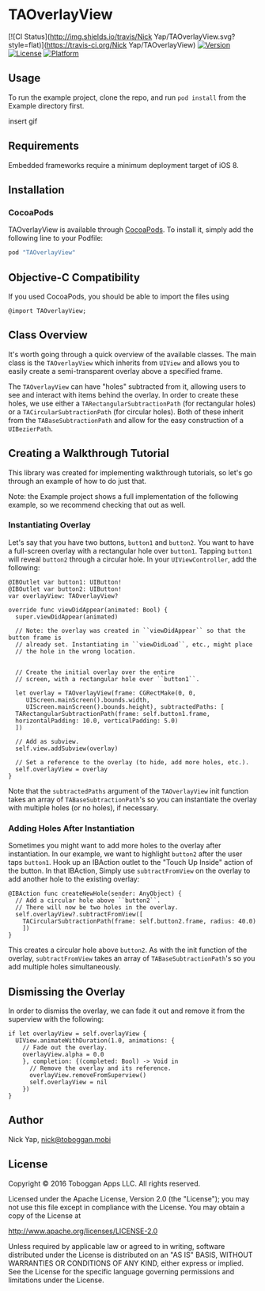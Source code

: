 # TAOverlayView

[![CI Status](http://img.shields.io/travis/Nick Yap/TAOverlayView.svg?style=flat)](https://travis-ci.org/Nick Yap/TAOverlayView)
[![Version](https://img.shields.io/cocoapods/v/TAOverlayView.svg?style=flat)](http://cocoapods.org/pods/TAOverlayView)
[![License](https://img.shields.io/cocoapods/l/TAOverlayView.svg?style=flat)](http://cocoapods.org/pods/TAOverlayView)
[![Platform](https://img.shields.io/cocoapods/p/TAOverlayView.svg?style=flat)](http://cocoapods.org/pods/TAOverlayView)

## Usage

To run the example project, clone the repo, and run `pod install` from the Example directory first.

insert gif

## Requirements
Embedded frameworks require a minimum deployment target of iOS 8.

## Installation

### CocoaPods

TAOverlayView is available through [CocoaPods](http://cocoapods.org). To install
it, simply add the following line to your Podfile:

```ruby
pod "TAOverlayView"
```

## Objective-C Compatibility
If you used CocoaPods, you should be able to import the files using

```@import TAOverlayView;```

## Class Overview

It's worth going through a quick overview of the available classes. The main class is the `TAOverlayView` which inherits from `UIView` and allows you to easily create a semi-transparent overlay above a specified frame.

The `TAOverlayView` can have "holes" subtracted from it, allowing users to see and interact with items behind the overlay. In order to create these holes, we use either a `TARectangularSubtractionPath` (for rectangular holes) or a `TACircularSubtractionPath` (for circular holes). Both of these inherit from the `TABaseSubtractionPath` and allow for the easy construction of a `UIBezierPath`.



## Creating a Walkthrough Tutorial
This library was created for implementing walkthrough tutorials, so let's go through an example of how to do just that.

Note: the Example project shows a full implementation of the following example, so we recommend checking that out as well.


### Instantiating Overlay

Let's say that you have two buttons, `button1` and `button2`. You want to have a full-screen overlay with a rectangular hole over `button1`. Tapping `button1` will reveal `button2` through a circular hole. In your `UIViewController`, add the following:

    @IBOutlet var button1: UIButton!
    @IBOutlet var button2: UIButton!
    var overlayView: TAOverlayView?

    override func viewDidAppear(animated: Bool) {
      super.viewDidAppear(animated)

      // Note: the overlay was created in ``viewDidAppear`` so that the button frame is
      // already set. Instantiating in ``viewDidLoad``, etc., might place
      // the hole in the wrong location.


      // Create the initial overlay over the entire
      // screen, with a rectangular hole over ``button1``.

      let overlay = TAOverlayView(frame: CGRectMake(0, 0,
         UIScreen.mainScreen().bounds.width,
         UIScreen.mainScreen().bounds.height), subtractedPaths: [
      TARectangularSubtractionPath(frame: self.button1.frame,
      horizontalPadding: 10.0, verticalPadding: 5.0)
      ])

      // Add as subview.
      self.view.addSubview(overlay)

      // Set a reference to the overlay (to hide, add more holes, etc.).
      self.overlayView = overlay
    }


Note that the `subtractedPaths` argument of the `TAOverlayView` init function takes an array of `TABaseSubtractionPath`'s so you can instantiate the overlay with multiple holes (or no holes), if necessary.

### Adding Holes After Instantiation

Sometimes you might want to add more holes to the overlay after instantiation. In our example, we want to highlight `button2` after the user taps `button1`. Hook up an IBAction outlet to the "Touch Up Inside" action of the button. In that IBAction, Simply use ``subtractFromView`` on the overlay to add another hole to the existing overlay:


    @IBAction func createNewHole(sender: AnyObject) {
      // Add a circular hole above ``button2``.
      // There will now be two holes in the overlay.
      self.overlayView?.subtractFromView([
        TACircularSubtractionPath(frame: self.button2.frame, radius: 40.0)
        ])
    }

This creates a circular hole above `button2`. As with the init function of the overlay, `subtractFromView` takes an array of `TABaseSubtractionPath`'s so you add multiple holes simultaneously.

## Dismissing the Overlay

In order to dismiss the overlay, we can fade it out and remove it from the superview with the following:

    if let overlayView = self.overlayView {
      UIView.animateWithDuration(1.0, animations: {
        // Fade out the overlay.
        overlayView.alpha = 0.0
        }, completion: {(completed: Bool) -> Void in
          // Remove the overlay and its reference.
          overlayView.removeFromSuperview()
          self.overlayView = nil
        })
    }


## Author

Nick Yap, nick@toboggan.mobi

## License

Copyright © 2016 Toboggan Apps LLC. All rights reserved.

Licensed under the Apache License, Version 2.0 (the "License");
you may not use this file except in compliance with the License.
You may obtain a copy of the License at

http://www.apache.org/licenses/LICENSE-2.0

Unless required by applicable law or agreed to in writing, software
distributed under the License is distributed on an "AS IS" BASIS,
WITHOUT WARRANTIES OR CONDITIONS OF ANY KIND, either express or implied.
See the License for the specific language governing permissions and
limitations under the License.

